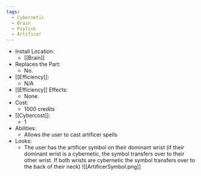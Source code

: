 ```yaml
---
tags:
  - Cybernetic
  - Brain
  - Psylink
  - Artificer
---
```

* Install Location:
	* [[Brain]]
* Replaces the Part:
	* No.
* [[Efficiency]]:
	* N/A
* [[Efficiency]] Effects:
	- None.
* Cost:
	* 1000 credits
* [[Cybercost]]:
	* 1
* Abilities:
	* Allows the user to cast artificer spells
* Looks:
	* The user has the artificer symbol on their dominant wrist (if their dominant wrist is a cybernetic, the symbol transfers over to their other wrist. If both wrists are cybernetic the symbol transfers over to the back of their neck)
	 ![[ArtificerSymbol.png]]

